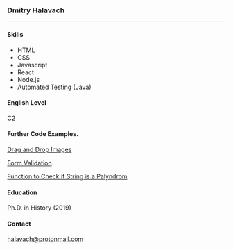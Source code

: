 ### Dmitry Halavach

---

#### Skills

- HTML
- CSS
- Javascript
- React
- Node.js
- Automated Testing (Java)


#### English Level

C2

#### Further Code Examples.

[Drag and Drop Images](https://replit.com/@DmitryHalavach/drag-and-drop#index.html)

[Form Validation](https://replit.com/@DmitryHalavach/form-validation#index.html).

[Function to Check if String is a Palyndrom](https://replit.com/@DmitryHalavach/palindrom-no-recursion#script.js)

#### Education

Ph.D. in History (2019)

#### Contact

halavach@protonmail.com
